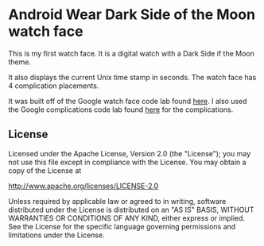 Android Wear Dark Side of the Moon watch face
=============================================

This is my first watch face. It is a digital watch with a Dark Side if the Moon theme.

It also displays the current Unix time stamp in seconds. The watch face has 4 complication placements.

It was built off of the Google watch face code lab found [here](https://codelabs.developers.google.com/codelabs/watchface/index.html#0).
I also used the Google complications code lab found [here](https://codelabs.developers.google.com/codelabs/complications/index.html?index=..%2F..%2Findex#0) for the complications.

License
-------

Licensed under the Apache License, Version 2.0 (the "License");
you may not use this file except in compliance with the License.
You may obtain a copy of the License at

   http://www.apache.org/licenses/LICENSE-2.0

Unless required by applicable law or agreed to in writing, software
distributed under the License is distributed on an "AS IS" BASIS,
WITHOUT WARRANTIES OR CONDITIONS OF ANY KIND, either express or implied.
See the License for the specific language governing permissions and
limitations under the License.
